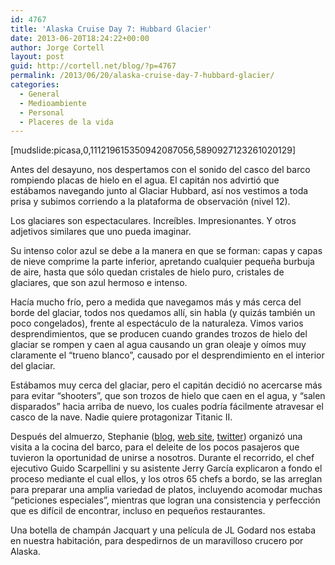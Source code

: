 ```yaml
---
id: 4767
title: 'Alaska Cruise Day 7: Hubbard Glacier'
date: 2013-06-20T18:24:22+00:00
author: Jorge Cortell
layout: post
guid: http://cortell.net/blog/?p=4767
permalink: /2013/06/20/alaska-cruise-day-7-hubbard-glacier/
categories:
  - General
  - Medioambiente
  - Personal
  - Placeres de la vida
---
```

[mudslide:picasa,0,111219615350942087056,5890927123261020129]

Antes del desayuno, nos despertamos con el sonido del casco del barco rompiendo placas de hielo en el agua. El capitán nos advirtió que estábamos navegando junto al Glaciar Hubbard, así nos vestimos a toda prisa y subimos corriendo a la plataforma de observación (nivel 12).

Los glaciares son espectaculares. Increíbles. Impresionantes. Y otros adjetivos similares que uno pueda imaginar.

Su intenso color azul se debe a la manera en que se forman: capas y capas de nieve comprime la parte inferior, apretando cualquier pequeña burbuja de aire, hasta que sólo quedan cristales de hielo puro, cristales de glaciares, que son azul hermoso e intenso.

Hacía mucho frío, pero a medida que navegamos más y más cerca del borde del glaciar, todos nos quedamos allí, sin habla (y quizás también un poco congelados), frente al espectáculo de la naturaleza. Vimos varios desprendimientos, que se producen cuando grandes trozos de hielo del glaciar se rompen y caen al agua causando un gran oleaje y oímos muy claramente el &#8220;trueno blanco”, causado por el desprendimiento en el interior del glaciar.

Estábamos muy cerca del glaciar, pero el capitán decidió no acercarse más para evitar &#8220;shooters&#8221;, que son trozos de hielo que caen en el agua, y “salen disparados” hacia arriba de nuevo, los cuales podría fácilmente atravesar el casco de la nave. Nadie quiere protagonizar Titanic II.

Después del almuerzo, Stephanie (<a title="http://stephanieserinotravelblog.blogspot.com" href="http://stephanieserinotravelblog.blogspot.com" target="_blank">blog</a>, <a title="http://www.stephaniestravels.com" href="http://www.stephaniestravels.com" target="_blank">web site</a>, <a title="https://twitter.com/Cruise_Curator" href="https://twitter.com/Cruise_Curator" target="_blank">twitter</a>) organizó una visita a la cocina del barco, para el deleite de los pocos pasajeros que tuvieron la oportunidad de unirse a nosotros. Durante el recorrido, el chef ejecutivo Guido Scarpellini y su asistente Jerry García explicaron a fondo el proceso mediante el cual ellos, y los otros 65 chefs a bordo, se las arreglan para preparar una amplia variedad de platos, incluyendo acomodar muchas &#8220;peticiones especiales&#8221;, mientras que logran una consistencia y perfección que es difícil de encontrar, incluso en pequeños restaurantes.

Una botella de champán Jacquart y una película de JL Godard nos estaba en nuestra habitación, para despedirnos de un maravilloso crucero por Alaska.